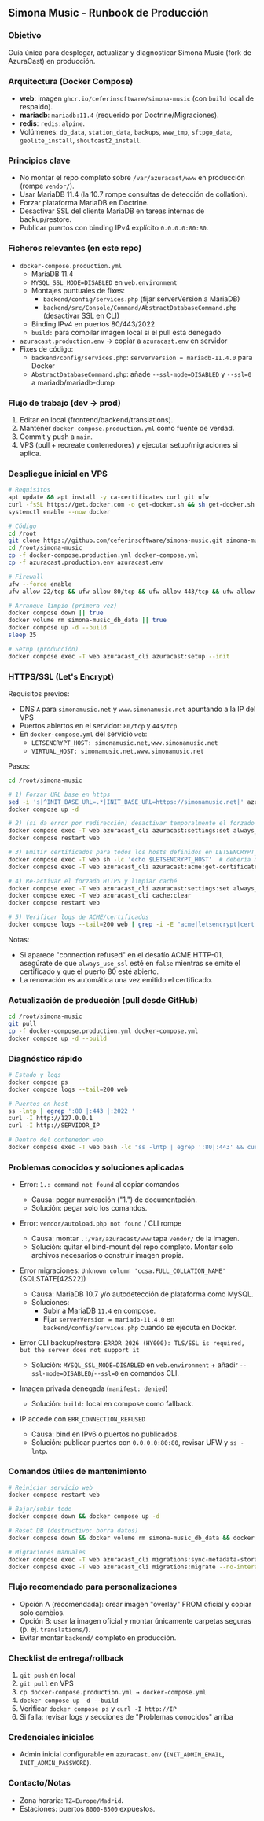 ## Simona Music - Runbook de Producción

### Objetivo
Guía única para desplegar, actualizar y diagnosticar Simona Music (fork de AzuraCast) en producción.

### Arquitectura (Docker Compose)
- **web**: imagen `ghcr.io/ceferinsoftware/simona-music` (con `build` local de respaldo).
- **mariadb**: `mariadb:11.4` (requerido por Doctrine/Migraciones).
- **redis**: `redis:alpine`.
- Volúmenes: `db_data`, `station_data`, `backups`, `www_tmp`, `sftpgo_data`, `geolite_install`, `shoutcast2_install`.

### Principios clave
- No montar el repo completo sobre `/var/azuracast/www` en producción (rompe `vendor/`).
- Usar MariaDB 11.4 (la 10.7 rompe consultas de detección de collation).
- Forzar plataforma MariaDB en Doctrine.
- Desactivar SSL del cliente MariaDB en tareas internas de backup/restore.
- Publicar puertos con binding IPv4 explícito `0.0.0.0:80:80`.

### Ficheros relevantes (en este repo)
- `docker-compose.production.yml`
  - MariaDB 11.4
  - `MYSQL_SSL_MODE=DISABLED` en `web.environment`
  - Montajes puntuales de fixes:
    - `backend/config/services.php` (fijar serverVersion a MariaDB)
    - `backend/src/Console/Command/AbstractDatabaseCommand.php` (desactivar SSL en CLI)
  - Binding IPv4 en puertos 80/443/2022
  - `build:` para compilar imagen local si el pull está denegado
- `azuracast.production.env` → copiar a `azuracast.env` en servidor
- Fixes de código:
  - `backend/config/services.php`: `serverVersion = mariadb-11.4.0` para Docker
  - `AbstractDatabaseCommand.php`: añade `--ssl-mode=DISABLED` y `--ssl=0` a mariadb/mariadb-dump

### Flujo de trabajo (dev → prod)
1) Editar en local (frontend/backend/translations).
2) Mantener `docker-compose.production.yml` como fuente de verdad.
3) Commit y push a `main`.
4) VPS (pull + recreate contenedores) y ejecutar setup/migraciones si aplica.

### Despliegue inicial en VPS
```bash
# Requisitos
apt update && apt install -y ca-certificates curl git ufw
curl -fsSL https://get.docker.com -o get-docker.sh && sh get-docker.sh
systemctl enable --now docker

# Código
cd /root
git clone https://github.com/ceferinsoftware/simona-music.git simona-music || true
cd /root/simona-music
cp -f docker-compose.production.yml docker-compose.yml
cp -f azuracast.production.env azuracast.env

# Firewall
ufw --force enable
ufw allow 22/tcp && ufw allow 80/tcp && ufw allow 443/tcp && ufw allow 2022/tcp && ufw allow 8000:8500/tcp

# Arranque limpio (primera vez)
docker compose down || true
docker volume rm simona-music_db_data || true
docker compose up -d --build
sleep 25

# Setup (producción)
docker compose exec -T web azuracast_cli azuracast:setup --init
```

### HTTPS/SSL (Let's Encrypt)

Requisitos previos:
- DNS `A` para `simonamusic.net` y `www.simonamusic.net` apuntando a la IP del VPS
- Puertos abiertos en el servidor: `80/tcp` y `443/tcp`
- En `docker-compose.yml` del servicio `web`:
  - `LETSENCRYPT_HOST: simonamusic.net,www.simonamusic.net`
  - `VIRTUAL_HOST: simonamusic.net,www.simonamusic.net`

Pasos:
```bash
cd /root/simona-music

# 1) Forzar URL base en https
sed -i 's|^INIT_BASE_URL=.*|INIT_BASE_URL=https://simonamusic.net|' azuracast.env
docker compose up -d

# 2) (si da error por redirección) desactivar temporalmente el forzado HTTPS
docker compose exec -T web azuracast_cli azuracast:settings:set always_use_ssl false
docker compose restart web

# 3) Emitir certificados para todos los hosts definidos en LETSENCRYPT_HOST
docker compose exec -T web sh -lc 'echo $LETSENCRYPT_HOST'  # debería mostrar ambos dominios
docker compose exec -T web azuracast_cli azuracast:acme:get-certificate

# 4) Re-activar el forzado HTTPS y limpiar caché
docker compose exec -T web azuracast_cli azuracast:settings:set always_use_ssl true
docker compose exec -T web azuracast_cli cache:clear
docker compose restart web

# 5) Verificar logs de ACME/certificados
docker compose logs --tail=200 web | grep -i -E "acme|letsencrypt|cert|tls"
```

Notas:
- Si aparece "connection refused" en el desafío ACME HTTP-01, asegúrate de que `always_use_ssl` esté en `false` mientras se emite el certificado y que el puerto 80 esté abierto.
- La renovación es automática una vez emitido el certificado.

### Actualización de producción (pull desde GitHub)
```bash
cd /root/simona-music
git pull
cp -f docker-compose.production.yml docker-compose.yml
docker compose up -d --build
```

### Diagnóstico rápido
```bash
# Estado y logs
docker compose ps
docker compose logs --tail=200 web

# Puertos en host
ss -lntp | egrep ':80 |:443 |:2022 '
curl -I http://127.0.0.1
curl -I http://SERVIDOR_IP

# Dentro del contenedor web
docker compose exec -T web bash -lc "ss -lntp | egrep ':80|:443' && curl -I http://127.0.0.1 || true"
```

### Problemas conocidos y soluciones aplicadas
- Error: `1.: command not found` al copiar comandos
  - Causa: pegar numeración ("1.") de documentación.
  - Solución: pegar solo los comandos.

- Error: `vendor/autoload.php not found` / CLI rompe
  - Causa: montar `.:/var/azuracast/www` tapa `vendor/` de la imagen.
  - Solución: quitar el bind-mount del repo completo. Montar solo archivos necesarios o construir imagen propia.

- Error migraciones: `Unknown column 'ccsa.FULL_COLLATION_NAME'` (SQLSTATE[42S22])
  - Causa: MariaDB 10.7 y/o autodetección de plataforma como MySQL.
  - Soluciones:
    - Subir a MariaDB `11.4` en compose.
    - Fijar `serverVersion = mariadb-11.4.0` en `backend/config/services.php` cuando se ejecuta en Docker.

- Error CLI backup/restore: `ERROR 2026 (HY000): TLS/SSL is required, but the server does not support it`
  - Solución: `MYSQL_SSL_MODE=DISABLED` en `web.environment` + añadir `--ssl-mode=DISABLED`/`--ssl=0` en comandos CLI.

- Imagen privada denegada (`manifest: denied`)
  - Solución: `build:` local en compose como fallback.

- IP accede con `ERR_CONNECTION_REFUSED`
  - Causa: bind en IPv6 o puertos no publicados.
  - Solución: publicar puertos con `0.0.0.0:80:80`, revisar UFW y `ss -lntp`.

### Comandos útiles de mantenimiento
```bash
# Reiniciar servicio web
docker compose restart web

# Bajar/subir todo
docker compose down && docker compose up -d

# Reset DB (destructivo: borra datos)
docker compose down && docker volume rm simona-music_db_data && docker compose up -d

# Migraciones manuales
docker compose exec -T web azuracast_cli migrations:sync-metadata-storage
docker compose exec -T web azuracast_cli migrations:migrate --no-interaction --allow-no-migration
```

### Flujo recomendado para personalizaciones
- Opción A (recomendada): crear imagen "overlay" FROM oficial y copiar solo cambios.
- Opción B: usar la imagen oficial y montar únicamente carpetas seguras (p. ej. `translations/`).
- Evitar montar `backend/` completo en producción.

### Checklist de entrega/rollback
1) `git push` en local
2) `git pull` en VPS
3) `cp docker-compose.production.yml → docker-compose.yml`
4) `docker compose up -d --build`
5) Verificar `docker compose ps` y `curl -I http://IP`
6) Si falla: revisar logs y secciones de "Problemas conocidos" arriba

### Credenciales iniciales
- Admin inicial configurable en `azuracast.env` (`INIT_ADMIN_EMAIL`, `INIT_ADMIN_PASSWORD`).

### Contacto/Notas
- Zona horaria: `TZ=Europe/Madrid`.
- Estaciones: puertos `8000-8500` expuestos.


